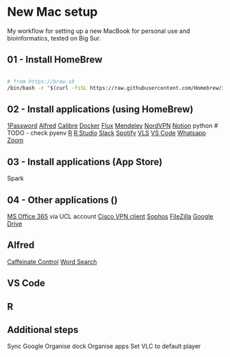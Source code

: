 # New Mac setup

My workflow for setting up a new MacBook for personal use and bioinformatics, tested on Big Sur. 

## 01 - Install HomeBrew

```bash

# from https://brew.sh
/bin/bash -c "$(curl -fsSL https://raw.githubusercontent.com/Homebrew/install/HEAD/install.sh)"

```

## 02 - Install applications (using HomeBrew)

[1Password](https://formulae.brew.sh/cask/1password#default)
[Alfred](https://formulae.brew.sh/cask/alfred#default)
[Calibre](https://formulae.brew.sh/cask/calibre#default)
[Docker](https://formulae.brew.sh/cask/docker#default)
[Flux](https://formulae.brew.sh/cask/flux#default)
[Mendeley](https://formulae.brew.sh/cask/mendeley#default)
[NordVPN](https://formulae.brew.sh/cask/nordvpn#default)
[Notion](https://formulae.brew.sh/cask/notion#default)
python # TODO - check pyenv
[R](https://formulae.brew.sh/formula/r#default)
[R Studio](https://formulae.brew.sh/cask/rstudio#default)
[Slack](https://formulae.brew.sh/cask/slack#default)
[Spotify](https://formulae.brew.sh/cask/spotify#default)
[VLS](https://formulae.brew.sh/cask/vlc#default)
[VS Code](https://formulae.brew.sh/cask/visual-studio-code#default)
[Whatsapp](https://formulae.brew.sh/cask/whatsapp#default)
[Zoom](https://formulae.brew.sh/cask/zoom#default)

## 03 - Install applications (App Store)

Spark

## 04 - Other applications ()

[MS Office 365](https://www.office.com/) via UCL account
[Cisco VPN client](https://www.ucl.ac.uk/isd/how-to/connecting-to-ucl-vpn-macos-11big-sur)
[Sophos](https://www.ucl.ac.uk/isd/how-to/how-to-install-sophos-for-mac)
[FileZilla](https://filezilla-project.org/download.php?type=client)
[Google Drive](https://formulae.brew.sh/cask/google-drive#default)

## Alfred 

[Caffeinate Control](http://www.packal.org/workflow/caffeinate-control)
[Word Search](https://www.packal.org/workflow/word-search)

## VS Code

## R

## Additional steps

Sync Google
Organise dock
Organise apps
Set VLC to default player


